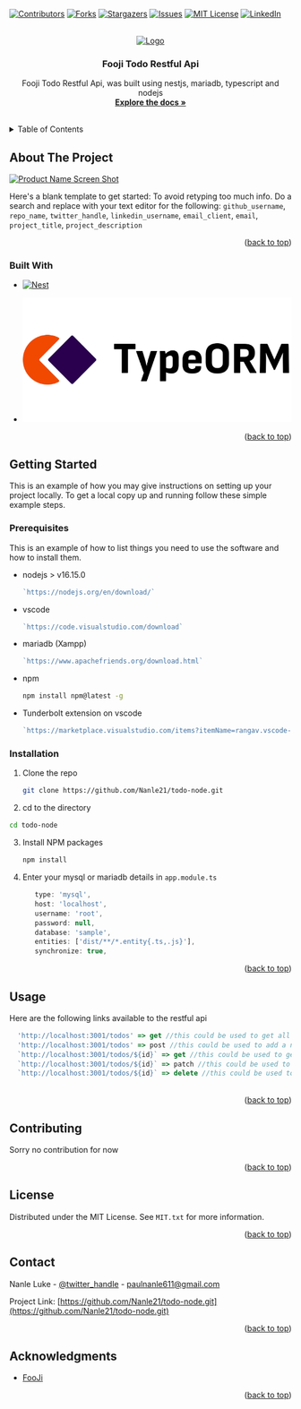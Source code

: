 <!-- Improved compatibility of back to top link: See: https://github.com/othneildrew/Best-README-Template/pull/73 -->
<a name="readme-top"></a>
<!--
*** Thanks for checking out the Best-README-Template. If you have a suggestion
*** that would make this better, please fork the repo and create a pull request
*** or simply open an issue with the tag "enhancement".
*** Don't forget to give the project a star!
*** Thanks again! Now go create something AMAZING! :D
-->



<!-- PROJECT SHIELDS -->
<!--
*** I'm using markdown "reference style" links for readability.
*** Reference links are enclosed in brackets [ ] instead of parentheses ( ).
*** See the bottom of this document for the declaration of the reference variables
*** for contributors-url, forks-url, etc. This is an optional, concise syntax you may use.
*** https://www.markdownguide.org/basic-syntax/#reference-style-links
-->
[![Contributors][contributors-shield]][contributors-url]
[![Forks][forks-shield]][forks-url]
[![Stargazers][stars-shield]][stars-url]
[![Issues][issues-shield]][issues-url]
[![MIT License][license-shield]][license-url]
[![LinkedIn][linkedin-shield]][linkedin-url]



<!-- PROJECT LOGO -->
<br />
<div align="center">
  <a href="https://github.com/github_username/repo_name">
    <img src="images/logo.png" alt="Logo" width="80" height="80">
  </a>

<h3 align="center">Fooji Todo Restful Api</h3>

  <p align="center">
    Fooji Todo Restful Api, was built using nestjs, mariadb, typescript and nodejs
    <br />
    <a href="https://docs.nestjs.com/"><strong>Explore the docs »</strong></a>
    <br />
    <br />
    
  </p>
</div>



<!-- TABLE OF CONTENTS -->
<details>
  <summary>Table of Contents</summary>
  <ol>
    <li>
      <a href="#about-the-project">About The Project</a>
      <ul>
        <li><a href="#built-with">Built With</a></li>
      </ul>
    </li>
    <li>
      <a href="#getting-started">Getting Started</a>
      <ul>
        <li><a href="#prerequisites">Prerequisites</a></li>
        <li><a href="#installation">Installation</a></li>
      </ul>
    </li>
    <li><a href="#usage">Usage</a></li>
    <li><a href="#roadmap">Roadmap</a></li>
    <li><a href="#contributing">Contributing</a></li>
    <li><a href="#license">License</a></li>
    <li><a href="#contact">Contact</a></li>
    <li><a href="#acknowledgments">Acknowledgments</a></li>
  </ol>
</details>



<!-- ABOUT THE PROJECT -->
## About The Project

[![Product Name Screen Shot][product-screenshot]](https://example.com)

Here's a blank template to get started: To avoid retyping too much info. Do a search and replace with your text editor for the following: `github_username`, `repo_name`, `twitter_handle`, `linkedin_username`, `email_client`, `email`, `project_title`, `project_description`

<p align="right">(<a href="#readme-top">back to top</a>)</p>



### Built With

* [![Nest][Nest.js]][Nest-url]
<!-- * [![TypeScript][TypeScript]][TrypeScript]
* [![Nodejs][Nodejs]][Nodejs] -->
* [![TypeOrm][typeorm.io]][typeorm.io-url]

<p align="right">(<a href="#readme-top">back to top</a>)</p>



<!-- GETTING STARTED -->
## Getting Started

This is an example of how you may give instructions on setting up your project locally.
To get a local copy up and running follow these simple example steps.

### Prerequisites

This is an example of how to list things you need to use the software and how to install them.
* nodejs > v16.15.0
  ```js
  `https://nodejs.org/en/download/`
  ```
* vscode 
  ```js
  `https://code.visualstudio.com/download`
  ```
* mariadb (Xampp)
  ```js
  `https://www.apachefriends.org/download.html`
  ```
* npm
  ```sh
  npm install npm@latest -g
  ```
* Tunderbolt extension on vscode
  ```js
  `https://marketplace.visualstudio.com/items?itemName=rangav.vscode-thunder-client`
  ```

### Installation


1. Clone the repo
   ```sh
   git clone https://github.com/Nanle21/todo-node.git
   ```
2. cd to the directory
  ```sh
  cd todo-node
  ```
3. Install NPM packages
   ```sh
   npm install
   ```
4. Enter your mysql or mariadb details in `app.module.ts`
   ```js
      type: 'mysql',
      host: 'localhost',
      username: 'root',
      password: null,
      database: 'sample',
      entities: ['dist/**/*.entity{.ts,.js}'],
      synchronize: true,
   ```

<p align="right">(<a href="#readme-top">back to top</a>)</p>



<!-- USAGE EXAMPLES -->
## Usage

Here are the following links available to the restful api
```js
  'http://localhost:3001/todos' => get //this could be used to get all todos on the database
  'http://localhost:3001/todos' => post //this could be used to add a new todo to the database
  `http://localhost:3001/todos/${id}` => get //this could be used to get a specific item in the database
  `http://localhost:3001/todos/${id}` => patch //this could be used to edit a specific item in the database
  `http://localhost:3001/todos/${id}` => delete //this could be used to delete a specific item in the database
  
```

<p align="right">(<a href="#readme-top">back to top</a>)</p>



<!-- ROADMAP -->
<!-- ## Roadmap

- [ ] Feature 1
- [ ] Feature 2
- [ ] Feature 3
    - [ ] Nested Feature

See the [open issues](https://github.com/github_username/repo_name/issues) for a full list of proposed features (and known issues).

<p align="right">(<a href="#readme-top">back to top</a>)</p> -->



<!-- CONTRIBUTING -->
## Contributing

Sorry no contribution for now

<p align="right">(<a href="#readme-top">back to top</a>)</p>



<!-- LICENSE -->
## License

Distributed under the MIT License. See `MIT.txt` for more information.

<p align="right">(<a href="#readme-top">back to top</a>)</p>



<!-- CONTACT -->
## Contact

Nanle Luke - [@twitter_handle](https://twitter.com/nanle_paul) - paulnanle611@gmail.com

Project Link: [https://github.com/Nanle21/todo-node.git](https://github.com/Nanle21/todo-node.git)

<p align="right">(<a href="#readme-top">back to top</a>)</p>



<!-- ACKNOWLEDGMENTS -->
## Acknowledgments

* [FooJi]()


<p align="right">(<a href="#readme-top">back to top</a>)</p>



<!-- MARKDOWN LINKS & IMAGES -->
<!-- https://www.markdownguide.org/basic-syntax/#reference-style-links -->
[contributors-shield]: https://img.shields.io/github/contributors/github_username/repo_name.svg?style=for-the-badge
[contributors-url]: https://github.com/github_username/repo_name/graphs/contributors
[forks-shield]: https://img.shields.io/github/forks/github_username/repo_name.svg?style=for-the-badge
[forks-url]: https://github.com/github_username/repo_name/network/members
[stars-shield]: https://img.shields.io/github/stars/github_username/repo_name.svg?style=for-the-badge
[stars-url]: https://github.com/github_username/repo_name/stargazers
[issues-shield]: https://img.shields.io/github/issues/github_username/repo_name.svg?style=for-the-badge
[issues-url]: https://github.com/github_username/repo_name/issues
[license-shield]: https://img.shields.io/github/license/github_username/repo_name.svg?style=for-the-badge
[license-url]: https://github.com/github_username/repo_name/blob/master/LICENSE.txt
[linkedin-shield]: https://img.shields.io/badge/-LinkedIn-black.svg?style=for-the-badge&logo=linkedin&colorB=555
[linkedin-url]: https://linkedin.com/in/linkedin_username
[product-screenshot]: images/screenshot.png
[Nest-url]: https://nestjs.com/
[Nest.js]:https://d33wubrfki0l68.cloudfront.net/e937e774cbbe23635999615ad5d7732decad182a/26072/logo-small.ede75a6b.svg
[typeorm.io-url]: https://typeorm.io/
[typeorm.io]:https://raw.githubusercontent.com/typeorm/typeorm/master/resources/logo_big.png